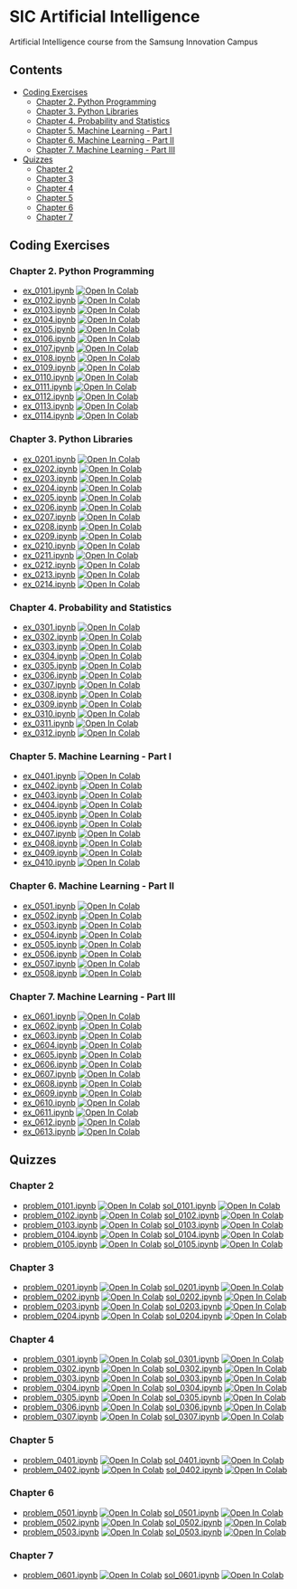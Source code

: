 # SIC Artificial Intelligence
Artificial Intelligence course from the Samsung Innovation Campus

## Contents

* [Coding Exercises](#coding-exercises)
  * [Chapter 2. Python Programming](#chapter-2-python-programming)
  * [Chapter 3. Python Libraries](#chapter-3-python-libraries)
  * [Chapter 4. Probability and Statistics](#chapter-4-probability-and-statistics)
  * [Chapter 5. Machine Learning - Part I](#chapter-5-machine-learning---part-i)
  * [Chapter 6. Machine Learning - Part II](#chapter-6-machine-learning---part-ii)
  * [Chapter 7. Machine Learning - Part III](#chapter-7-machine-learning---part-iii)
* [Quizzes](#quizzes)
  * [Chapter 2](#chapter-2)
  * [Chapter 3](#chapter-3)
  * [Chapter 4](#chapter-4)
  * [Chapter 5](#chapter-5)
  * [Chapter 6](#chapter-6)
  * [Chapter 7](#chapter-7)

## Coding Exercises

### Chapter 2. Python Programming
* [ex_0101.ipynb](https://github.com/stefannae/SIC-Artificial-Intelligence/blob/main/SIC_AI_Coding_Exercises/SIC_AI_Chapter_02_Coding_Exercises/ex_0101.ipynb) [![Open In Colab](https://colab.research.google.com/assets/colab-badge.svg)](https://colab.research.google.com/github/stefannae/SIC-Artificial-Intelligence/blob/main/SIC_AI_Coding_Exercises/SIC_AI_Chapter_02_Coding_Exercises/ex_0101.ipynb)
* [ex_0102.ipynb](https://github.com/stefannae/SIC-Artificial-Intelligence/blob/main/SIC_AI_Coding_Exercises/SIC_AI_Chapter_02_Coding_Exercises/ex_0102.ipynb) [![Open In Colab](https://colab.research.google.com/assets/colab-badge.svg)](https://colab.research.google.com/github/stefannae/SIC-Artificial-Intelligence/blob/main/SIC_AI_Coding_Exercises/SIC_AI_Chapter_02_Coding_Exercises/ex_0102.ipynb)
* [ex_0103.ipynb](https://github.com/stefannae/SIC-Artificial-Intelligence/blob/main/SIC_AI_Coding_Exercises/SIC_AI_Chapter_02_Coding_Exercises/ex_0103.ipynb) [![Open In Colab](https://colab.research.google.com/assets/colab-badge.svg)](https://colab.research.google.com/github/stefannae/SIC-Artificial-Intelligence/blob/main/SIC_AI_Coding_Exercises/SIC_AI_Chapter_02_Coding_Exercises/ex_0103.ipynb)
* [ex_0104.ipynb](https://github.com/stefannae/SIC-Artificial-Intelligence/blob/main/SIC_AI_Coding_Exercises/SIC_AI_Chapter_02_Coding_Exercises/ex_0104.ipynb) [![Open In Colab](https://colab.research.google.com/assets/colab-badge.svg)](https://colab.research.google.com/github/stefannae/SIC-Artificial-Intelligence/blob/main/SIC_AI_Coding_Exercises/SIC_AI_Chapter_02_Coding_Exercises/ex_0104.ipynb)
* [ex_0105.ipynb](https://github.com/stefannae/SIC-Artificial-Intelligence/blob/main/SIC_AI_Coding_Exercises/SIC_AI_Chapter_02_Coding_Exercises/ex_0105.ipynb) [![Open In Colab](https://colab.research.google.com/assets/colab-badge.svg)](https://colab.research.google.com/github/stefannae/SIC-Artificial-Intelligence/blob/main/SIC_AI_Coding_Exercises/SIC_AI_Chapter_02_Coding_Exercises/ex_0105.ipynb)
* [ex_0106.ipynb](https://github.com/stefannae/SIC-Artificial-Intelligence/blob/main/SIC_AI_Coding_Exercises/SIC_AI_Chapter_02_Coding_Exercises/ex_0106.ipynb) [![Open In Colab](https://colab.research.google.com/assets/colab-badge.svg)](https://colab.research.google.com/github/stefannae/SIC-Artificial-Intelligence/blob/main/SIC_AI_Coding_Exercises/SIC_AI_Chapter_02_Coding_Exercises/ex_0106.ipynb)
* [ex_0107.ipynb](https://github.com/stefannae/SIC-Artificial-Intelligence/blob/main/SIC_AI_Coding_Exercises/SIC_AI_Chapter_02_Coding_Exercises/ex_0107.ipynb) [![Open In Colab](https://colab.research.google.com/assets/colab-badge.svg)](https://colab.research.google.com/github/stefannae/SIC-Artificial-Intelligence/blob/main/SIC_AI_Coding_Exercises/SIC_AI_Chapter_02_Coding_Exercises/ex_0107.ipynb)
* [ex_0108.ipynb](https://github.com/stefannae/SIC-Artificial-Intelligence/blob/main/SIC_AI_Coding_Exercises/SIC_AI_Chapter_02_Coding_Exercises/ex_0108.ipynb) [![Open In Colab](https://colab.research.google.com/assets/colab-badge.svg)](https://colab.research.google.com/github/stefannae/SIC-Artificial-Intelligence/blob/main/SIC_AI_Coding_Exercises/SIC_AI_Chapter_02_Coding_Exercises/ex_0108.ipynb)
* [ex_0109.ipynb](https://github.com/stefannae/SIC-Artificial-Intelligence/blob/main/SIC_AI_Coding_Exercises/SIC_AI_Chapter_02_Coding_Exercises/ex_0109.ipynb) [![Open In Colab](https://colab.research.google.com/assets/colab-badge.svg)](https://colab.research.google.com/github/stefannae/SIC-Artificial-Intelligence/blob/main/SIC_AI_Coding_Exercises/SIC_AI_Chapter_02_Coding_Exercises/ex_0109.ipynb)
* [ex_0110.ipynb](https://github.com/stefannae/SIC-Artificial-Intelligence/blob/main/SIC_AI_Coding_Exercises/SIC_AI_Chapter_02_Coding_Exercises/ex_0110.ipynb) [![Open In Colab](https://colab.research.google.com/assets/colab-badge.svg)](https://colab.research.google.com/github/stefannae/SIC-Artificial-Intelligence/blob/main/SIC_AI_Coding_Exercises/SIC_AI_Chapter_02_Coding_Exercises/ex_0110.ipynb)
* [ex_0111.ipynb](https://github.com/stefannae/SIC-Artificial-Intelligence/blob/main/SIC_AI_Coding_Exercises/SIC_AI_Chapter_02_Coding_Exercises/ex_0111.ipynb) [![Open In Colab](https://colab.research.google.com/assets/colab-badge.svg)](https://colab.research.google.com/github/stefannae/SIC-Artificial-Intelligence/blob/main/SIC_AI_Coding_Exercises/SIC_AI_Chapter_02_Coding_Exercises/ex_0111.ipynb)
* [ex_0112.ipynb](https://github.com/stefannae/SIC-Artificial-Intelligence/blob/main/SIC_AI_Coding_Exercises/SIC_AI_Chapter_02_Coding_Exercises/ex_0112.ipynb) [![Open In Colab](https://colab.research.google.com/assets/colab-badge.svg)](https://colab.research.google.com/github/stefannae/SIC-Artificial-Intelligence/blob/main/SIC_AI_Coding_Exercises/SIC_AI_Chapter_02_Coding_Exercises/ex_0112.ipynb)
* [ex_0113.ipynb](https://github.com/stefannae/SIC-Artificial-Intelligence/blob/main/SIC_AI_Coding_Exercises/SIC_AI_Chapter_02_Coding_Exercises/ex_0113.ipynb) [![Open In Colab](https://colab.research.google.com/assets/colab-badge.svg)](https://colab.research.google.com/github/stefannae/SIC-Artificial-Intelligence/blob/main/SIC_AI_Coding_Exercises/SIC_AI_Chapter_02_Coding_Exercises/ex_0113.ipynb)
* [ex_0114.ipynb](https://github.com/stefannae/SIC-Artificial-Intelligence/blob/main/SIC_AI_Coding_Exercises/SIC_AI_Chapter_02_Coding_Exercises/ex_0114.ipynb) [![Open In Colab](https://colab.research.google.com/assets/colab-badge.svg)](https://colab.research.google.com/github/stefannae/SIC-Artificial-Intelligence/blob/main/SIC_AI_Coding_Exercises/SIC_AI_Chapter_02_Coding_Exercises/ex_0114.ipynb)

### Chapter 3. Python Libraries
* [ex_0201.ipynb](https://github.com/stefannae/SIC-Artificial-Intelligence/blob/main/SIC_AI_Coding_Exercises/SIC_AI_Chapter_03_Coding_Exercises/ex_0201.ipynb) [![Open In Colab](https://colab.research.google.com/assets/colab-badge.svg)](https://colab.research.google.com/github/stefannae/SIC-Artificial-Intelligence/blob/main/SIC_AI_Coding_Exercises/SIC_AI_Chapter_03_Coding_Exercises/ex_0201.ipynb)
* [ex_0202.ipynb](https://github.com/stefannae/SIC-Artificial-Intelligence/blob/main/SIC_AI_Coding_Exercises/SIC_AI_Chapter_03_Coding_Exercises/ex_0202.ipynb) [![Open In Colab](https://colab.research.google.com/assets/colab-badge.svg)](https://colab.research.google.com/github/stefannae/SIC-Artificial-Intelligence/blob/main/SIC_AI_Coding_Exercises/SIC_AI_Chapter_03_Coding_Exercises/ex_0202.ipynb)
* [ex_0203.ipynb](https://github.com/stefannae/SIC-Artificial-Intelligence/blob/main/SIC_AI_Coding_Exercises/SIC_AI_Chapter_03_Coding_Exercises/ex_0203.ipynb) [![Open In Colab](https://colab.research.google.com/assets/colab-badge.svg)](https://colab.research.google.com/github/stefannae/SIC-Artificial-Intelligence/blob/main/SIC_AI_Coding_Exercises/SIC_AI_Chapter_03_Coding_Exercises/ex_0203.ipynb)
* [ex_0204.ipynb](https://github.com/stefannae/SIC-Artificial-Intelligence/blob/main/SIC_AI_Coding_Exercises/SIC_AI_Chapter_03_Coding_Exercises/ex_0204.ipynb) [![Open In Colab](https://colab.research.google.com/assets/colab-badge.svg)](https://colab.research.google.com/github/stefannae/SIC-Artificial-Intelligence/blob/main/SIC_AI_Coding_Exercises/SIC_AI_Chapter_03_Coding_Exercises/ex_0204.ipynb)
* [ex_0205.ipynb](https://github.com/stefannae/SIC-Artificial-Intelligence/blob/main/SIC_AI_Coding_Exercises/SIC_AI_Chapter_03_Coding_Exercises/ex_0205.ipynb) [![Open In Colab](https://colab.research.google.com/assets/colab-badge.svg)](https://colab.research.google.com/github/stefannae/SIC-Artificial-Intelligence/blob/main/SIC_AI_Coding_Exercises/SIC_AI_Chapter_03_Coding_Exercises/ex_0205.ipynb)
* [ex_0206.ipynb](https://github.com/stefannae/SIC-Artificial-Intelligence/blob/main/SIC_AI_Coding_Exercises/SIC_AI_Chapter_03_Coding_Exercises/ex_0206.ipynb) [![Open In Colab](https://colab.research.google.com/assets/colab-badge.svg)](https://colab.research.google.com/github/stefannae/SIC-Artificial-Intelligence/blob/main/SIC_AI_Coding_Exercises/SIC_AI_Chapter_03_Coding_Exercises/ex_0206.ipynb)
* [ex_0207.ipynb](https://github.com/stefannae/SIC-Artificial-Intelligence/blob/main/SIC_AI_Coding_Exercises/SIC_AI_Chapter_03_Coding_Exercises/ex_0207.ipynb) [![Open In Colab](https://colab.research.google.com/assets/colab-badge.svg)](https://colab.research.google.com/github/stefannae/SIC-Artificial-Intelligence/blob/main/SIC_AI_Coding_Exercises/SIC_AI_Chapter_03_Coding_Exercises/ex_0207.ipynb)
* [ex_0208.ipynb](https://github.com/stefannae/SIC-Artificial-Intelligence/blob/main/SIC_AI_Coding_Exercises/SIC_AI_Chapter_03_Coding_Exercises/ex_0208.ipynb) [![Open In Colab](https://colab.research.google.com/assets/colab-badge.svg)](https://colab.research.google.com/github/stefannae/SIC-Artificial-Intelligence/blob/main/SIC_AI_Coding_Exercises/SIC_AI_Chapter_03_Coding_Exercises/ex_0208.ipynb)
* [ex_0209.ipynb](https://github.com/stefannae/SIC-Artificial-Intelligence/blob/main/SIC_AI_Coding_Exercises/SIC_AI_Chapter_03_Coding_Exercises/ex_0209.ipynb) [![Open In Colab](https://colab.research.google.com/assets/colab-badge.svg)](https://colab.research.google.com/github/stefannae/SIC-Artificial-Intelligence/blob/main/SIC_AI_Coding_Exercises/SIC_AI_Chapter_03_Coding_Exercises/ex_0209.ipynb)
* [ex_0210.ipynb](https://github.com/stefannae/SIC-Artificial-Intelligence/blob/main/SIC_AI_Coding_Exercises/SIC_AI_Chapter_03_Coding_Exercises/ex_0210.ipynb) [![Open In Colab](https://colab.research.google.com/assets/colab-badge.svg)](https://colab.research.google.com/github/stefannae/SIC-Artificial-Intelligence/blob/main/SIC_AI_Coding_Exercises/SIC_AI_Chapter_03_Coding_Exercises/ex_0210.ipynb)
* [ex_0211.ipynb](https://github.com/stefannae/SIC-Artificial-Intelligence/blob/main/SIC_AI_Coding_Exercises/SIC_AI_Chapter_03_Coding_Exercises/ex_0211.ipynb) [![Open In Colab](https://colab.research.google.com/assets/colab-badge.svg)](https://colab.research.google.com/github/stefannae/SIC-Artificial-Intelligence/blob/main/SIC_AI_Coding_Exercises/SIC_AI_Chapter_03_Coding_Exercises/ex_0211.ipynb)
* [ex_0212.ipynb](https://github.com/stefannae/SIC-Artificial-Intelligence/blob/main/SIC_AI_Coding_Exercises/SIC_AI_Chapter_03_Coding_Exercises/ex_0212.ipynb) [![Open In Colab](https://colab.research.google.com/assets/colab-badge.svg)](https://colab.research.google.com/github/stefannae/SIC-Artificial-Intelligence/blob/main/SIC_AI_Coding_Exercises/SIC_AI_Chapter_03_Coding_Exercises/ex_0212.ipynb)
* [ex_0213.ipynb](https://github.com/stefannae/SIC-Artificial-Intelligence/blob/main/SIC_AI_Coding_Exercises/SIC_AI_Chapter_03_Coding_Exercises/ex_0213.ipynb) [![Open In Colab](https://colab.research.google.com/assets/colab-badge.svg)](https://colab.research.google.com/github/stefannae/SIC-Artificial-Intelligence/blob/main/SIC_AI_Coding_Exercises/SIC_AI_Chapter_03_Coding_Exercises/ex_0213.ipynb)
* [ex_0214.ipynb](https://github.com/stefannae/SIC-Artificial-Intelligence/blob/main/SIC_AI_Coding_Exercises/SIC_AI_Chapter_03_Coding_Exercises/ex_0214.ipynb) [![Open In Colab](https://colab.research.google.com/assets/colab-badge.svg)](https://colab.research.google.com/github/stefannae/SIC-Artificial-Intelligence/blob/main/SIC_AI_Coding_Exercises/SIC_AI_Chapter_03_Coding_Exercises/ex_0214.ipynb)

### Chapter 4. Probability and Statistics
* [ex_0301.ipynb](https://github.com/stefannae/SIC-Artificial-Intelligence/blob/main/SIC_AI_Coding_Exercises/SIC_AI_Chapter_04_Coding_Exercises/ex_0301.ipynb) [![Open In Colab](https://colab.research.google.com/assets/colab-badge.svg)](https://colab.research.google.com/github/stefannae/SIC-Artificial-Intelligence/blob/main/SIC_AI_Coding_Exercises/SIC_AI_Chapter_04_Coding_Exercises/ex_0301.ipynb)
* [ex_0302.ipynb](https://github.com/stefannae/SIC-Artificial-Intelligence/blob/main/SIC_AI_Coding_Exercises/SIC_AI_Chapter_04_Coding_Exercises/ex_0302.ipynb) [![Open In Colab](https://colab.research.google.com/assets/colab-badge.svg)](https://colab.research.google.com/github/stefannae/SIC-Artificial-Intelligence/blob/main/SIC_AI_Coding_Exercises/SIC_AI_Chapter_04_Coding_Exercises/ex_0302.ipynb)
* [ex_0303.ipynb](https://github.com/stefannae/SIC-Artificial-Intelligence/blob/main/SIC_AI_Coding_Exercises/SIC_AI_Chapter_04_Coding_Exercises/ex_0303.ipynb) [![Open In Colab](https://colab.research.google.com/assets/colab-badge.svg)](https://colab.research.google.com/github/stefannae/SIC-Artificial-Intelligence/blob/main/SIC_AI_Coding_Exercises/SIC_AI_Chapter_04_Coding_Exercises/ex_0303.ipynb)
* [ex_0304.ipynb](https://github.com/stefannae/SIC-Artificial-Intelligence/blob/main/SIC_AI_Coding_Exercises/SIC_AI_Chapter_04_Coding_Exercises/ex_0304.ipynb) [![Open In Colab](https://colab.research.google.com/assets/colab-badge.svg)](https://colab.research.google.com/github/stefannae/SIC-Artificial-Intelligence/blob/main/SIC_AI_Coding_Exercises/SIC_AI_Chapter_04_Coding_Exercises/ex_0304.ipynb)
* [ex_0305.ipynb](https://github.com/stefannae/SIC-Artificial-Intelligence/blob/main/SIC_AI_Coding_Exercises/SIC_AI_Chapter_04_Coding_Exercises/ex_0305.ipynb) [![Open In Colab](https://colab.research.google.com/assets/colab-badge.svg)](https://colab.research.google.com/github/stefannae/SIC-Artificial-Intelligence/blob/main/SIC_AI_Coding_Exercises/SIC_AI_Chapter_04_Coding_Exercises/ex_0305.ipynb)
* [ex_0306.ipynb](https://github.com/stefannae/SIC-Artificial-Intelligence/blob/main/SIC_AI_Coding_Exercises/SIC_AI_Chapter_04_Coding_Exercises/ex_0306.ipynb) [![Open In Colab](https://colab.research.google.com/assets/colab-badge.svg)](https://colab.research.google.com/github/stefannae/SIC-Artificial-Intelligence/blob/main/SIC_AI_Coding_Exercises/SIC_AI_Chapter_04_Coding_Exercises/ex_0306.ipynb)
* [ex_0307.ipynb](https://github.com/stefannae/SIC-Artificial-Intelligence/blob/main/SIC_AI_Coding_Exercises/SIC_AI_Chapter_04_Coding_Exercises/ex_0307.ipynb) [![Open In Colab](https://colab.research.google.com/assets/colab-badge.svg)](https://colab.research.google.com/github/stefannae/SIC-Artificial-Intelligence/blob/main/SIC_AI_Coding_Exercises/SIC_AI_Chapter_04_Coding_Exercises/ex_0307.ipynb)
* [ex_0308.ipynb](https://github.com/stefannae/SIC-Artificial-Intelligence/blob/main/SIC_AI_Coding_Exercises/SIC_AI_Chapter_04_Coding_Exercises/ex_0308.ipynb) [![Open In Colab](https://colab.research.google.com/assets/colab-badge.svg)](https://colab.research.google.com/github/stefannae/SIC-Artificial-Intelligence/blob/main/SIC_AI_Coding_Exercises/SIC_AI_Chapter_04_Coding_Exercises/ex_0308.ipynb)
* [ex_0309.ipynb](https://github.com/stefannae/SIC-Artificial-Intelligence/blob/main/SIC_AI_Coding_Exercises/SIC_AI_Chapter_04_Coding_Exercises/ex_0309.ipynb) [![Open In Colab](https://colab.research.google.com/assets/colab-badge.svg)](https://colab.research.google.com/github/stefannae/SIC-Artificial-Intelligence/blob/main/SIC_AI_Coding_Exercises/SIC_AI_Chapter_04_Coding_Exercises/ex_0309.ipynb)
* [ex_0310.ipynb](https://github.com/stefannae/SIC-Artificial-Intelligence/blob/main/SIC_AI_Coding_Exercises/SIC_AI_Chapter_04_Coding_Exercises/ex_0310.ipynb) [![Open In Colab](https://colab.research.google.com/assets/colab-badge.svg)](https://colab.research.google.com/github/stefannae/SIC-Artificial-Intelligence/blob/main/SIC_AI_Coding_Exercises/SIC_AI_Chapter_04_Coding_Exercises/ex_0310.ipynb)
* [ex_0311.ipynb](https://github.com/stefannae/SIC-Artificial-Intelligence/blob/main/SIC_AI_Coding_Exercises/SIC_AI_Chapter_04_Coding_Exercises/ex_0311.ipynb) [![Open In Colab](https://colab.research.google.com/assets/colab-badge.svg)](https://colab.research.google.com/github/stefannae/SIC-Artificial-Intelligence/blob/main/SIC_AI_Coding_Exercises/SIC_AI_Chapter_04_Coding_Exercises/ex_0311.ipynb)
* [ex_0312.ipynb](https://github.com/stefannae/SIC-Artificial-Intelligence/blob/main/SIC_AI_Coding_Exercises/SIC_AI_Chapter_04_Coding_Exercises/ex_0312.ipynb) [![Open In Colab](https://colab.research.google.com/assets/colab-badge.svg)](https://colab.research.google.com/github/stefannae/SIC-Artificial-Intelligence/blob/main/SIC_AI_Coding_Exercises/SIC_AI_Chapter_04_Coding_Exercises/ex_0312.ipynb)

### Chapter 5. Machine Learning - Part I
* [ex_0401.ipynb](https://github.com/stefannae/SIC-Artificial-Intelligence/blob/main/SIC_AI_Coding_Exercises/SIC_AI_Chapter_05_Coding_Exercises/ex_0401.ipynb) [![Open In Colab](https://colab.research.google.com/assets/colab-badge.svg)](https://colab.research.google.com/github/stefannae/SIC-Artificial-Intelligence/blob/main/SIC_AI_Coding_Exercises/SIC_AI_Chapter_05_Coding_Exercises/ex_0401.ipynb)
* [ex_0402.ipynb](https://github.com/stefannae/SIC-Artificial-Intelligence/blob/main/SIC_AI_Coding_Exercises/SIC_AI_Chapter_05_Coding_Exercises/ex_0402.ipynb) [![Open In Colab](https://colab.research.google.com/assets/colab-badge.svg)](https://colab.research.google.com/github/stefannae/SIC-Artificial-Intelligence/blob/main/SIC_AI_Coding_Exercises/SIC_AI_Chapter_05_Coding_Exercises/ex_0402.ipynb)
* [ex_0403.ipynb](https://github.com/stefannae/SIC-Artificial-Intelligence/blob/main/SIC_AI_Coding_Exercises/SIC_AI_Chapter_05_Coding_Exercises/ex_0403.ipynb) [![Open In Colab](https://colab.research.google.com/assets/colab-badge.svg)](https://colab.research.google.com/github/stefannae/SIC-Artificial-Intelligence/blob/main/SIC_AI_Coding_Exercises/SIC_AI_Chapter_05_Coding_Exercises/ex_0403.ipynb)
* [ex_0404.ipynb](https://github.com/stefannae/SIC-Artificial-Intelligence/blob/main/SIC_AI_Coding_Exercises/SIC_AI_Chapter_05_Coding_Exercises/ex_0404.ipynb) [![Open In Colab](https://colab.research.google.com/assets/colab-badge.svg)](https://colab.research.google.com/github/stefannae/SIC-Artificial-Intelligence/blob/main/SIC_AI_Coding_Exercises/SIC_AI_Chapter_05_Coding_Exercises/ex_0404.ipynb)
* [ex_0405.ipynb](https://github.com/stefannae/SIC-Artificial-Intelligence/blob/main/SIC_AI_Coding_Exercises/SIC_AI_Chapter_05_Coding_Exercises/ex_0405.ipynb) [![Open In Colab](https://colab.research.google.com/assets/colab-badge.svg)](https://colab.research.google.com/github/stefannae/SIC-Artificial-Intelligence/blob/main/SIC_AI_Coding_Exercises/SIC_AI_Chapter_05_Coding_Exercises/ex_0405.ipynb)
* [ex_0406.ipynb](https://github.com/stefannae/SIC-Artificial-Intelligence/blob/main/SIC_AI_Coding_Exercises/SIC_AI_Chapter_05_Coding_Exercises/ex_0406.ipynb) [![Open In Colab](https://colab.research.google.com/assets/colab-badge.svg)](https://colab.research.google.com/github/stefannae/SIC-Artificial-Intelligence/blob/main/SIC_AI_Coding_Exercises/SIC_AI_Chapter_05_Coding_Exercises/ex_0406.ipynb)
* [ex_0407.ipynb](https://github.com/stefannae/SIC-Artificial-Intelligence/blob/main/SIC_AI_Coding_Exercises/SIC_AI_Chapter_05_Coding_Exercises/ex_0407.ipynb) [![Open In Colab](https://colab.research.google.com/assets/colab-badge.svg)](https://colab.research.google.com/github/stefannae/SIC-Artificial-Intelligence/blob/main/SIC_AI_Coding_Exercises/SIC_AI_Chapter_05_Coding_Exercises/ex_0407.ipynb)
* [ex_0408.ipynb](https://github.com/stefannae/SIC-Artificial-Intelligence/blob/main/SIC_AI_Coding_Exercises/SIC_AI_Chapter_05_Coding_Exercises/ex_0408.ipynb) [![Open In Colab](https://colab.research.google.com/assets/colab-badge.svg)](https://colab.research.google.com/github/stefannae/SIC-Artificial-Intelligence/blob/main/SIC_AI_Coding_Exercises/SIC_AI_Chapter_05_Coding_Exercises/ex_0408.ipynb)
* [ex_0409.ipynb](https://github.com/stefannae/SIC-Artificial-Intelligence/blob/main/SIC_AI_Coding_Exercises/SIC_AI_Chapter_05_Coding_Exercises/ex_0409.ipynb) [![Open In Colab](https://colab.research.google.com/assets/colab-badge.svg)](https://colab.research.google.com/github/stefannae/SIC-Artificial-Intelligence/blob/main/SIC_AI_Coding_Exercises/SIC_AI_Chapter_05_Coding_Exercises/ex_0409.ipynb)
* [ex_0410.ipynb](https://github.com/stefannae/SIC-Artificial-Intelligence/blob/main/SIC_AI_Coding_Exercises/SIC_AI_Chapter_05_Coding_Exercises/ex_0410.ipynb) [![Open In Colab](https://colab.research.google.com/assets/colab-badge.svg)](https://colab.research.google.com/github/stefannae/SIC-Artificial-Intelligence/blob/main/SIC_AI_Coding_Exercises/SIC_AI_Chapter_05_Coding_Exercises/ex_0410.ipynb)

### Chapter 6. Machine Learning - Part II
* [ex_0501.ipynb](https://github.com/stefannae/SIC-Artificial-Intelligence/blob/main/SIC_AI_Coding_Exercises/SIC_AI_Chapter_06_Coding_Exercises/ex_0501.ipynb) [![Open In Colab](https://colab.research.google.com/assets/colab-badge.svg)](https://colab.research.google.com/github/stefannae/SIC-Artificial-Intelligence/blob/main/SIC_AI_Coding_Exercises/SIC_AI_Chapter_06_Coding_Exercises/ex_0501.ipynb)
* [ex_0502.ipynb](https://github.com/stefannae/SIC-Artificial-Intelligence/blob/main/SIC_AI_Coding_Exercises/SIC_AI_Chapter_06_Coding_Exercises/ex_0502.ipynb) [![Open In Colab](https://colab.research.google.com/assets/colab-badge.svg)](https://colab.research.google.com/github/stefannae/SIC-Artificial-Intelligence/blob/main/SIC_AI_Coding_Exercises/SIC_AI_Chapter_06_Coding_Exercises/ex_0502.ipynb)
* [ex_0503.ipynb](https://github.com/stefannae/SIC-Artificial-Intelligence/blob/main/SIC_AI_Coding_Exercises/SIC_AI_Chapter_06_Coding_Exercises/ex_0503.ipynb) [![Open In Colab](https://colab.research.google.com/assets/colab-badge.svg)](https://colab.research.google.com/github/stefannae/SIC-Artificial-Intelligence/blob/main/SIC_AI_Coding_Exercises/SIC_AI_Chapter_06_Coding_Exercises/ex_0503.ipynb)
* [ex_0504.ipynb](https://github.com/stefannae/SIC-Artificial-Intelligence/blob/main/SIC_AI_Coding_Exercises/SIC_AI_Chapter_06_Coding_Exercises/ex_0504.ipynb) [![Open In Colab](https://colab.research.google.com/assets/colab-badge.svg)](https://colab.research.google.com/github/stefannae/SIC-Artificial-Intelligence/blob/main/SIC_AI_Coding_Exercises/SIC_AI_Chapter_06_Coding_Exercises/ex_0504.ipynb)
* [ex_0505.ipynb](https://github.com/stefannae/SIC-Artificial-Intelligence/blob/main/SIC_AI_Coding_Exercises/SIC_AI_Chapter_06_Coding_Exercises/ex_0505.ipynb) [![Open In Colab](https://colab.research.google.com/assets/colab-badge.svg)](https://colab.research.google.com/github/stefannae/SIC-Artificial-Intelligence/blob/main/SIC_AI_Coding_Exercises/SIC_AI_Chapter_06_Coding_Exercises/ex_0505.ipynb)
* [ex_0506.ipynb](https://github.com/stefannae/SIC-Artificial-Intelligence/blob/main/SIC_AI_Coding_Exercises/SIC_AI_Chapter_06_Coding_Exercises/ex_0506.ipynb) [![Open In Colab](https://colab.research.google.com/assets/colab-badge.svg)](https://colab.research.google.com/github/stefannae/SIC-Artificial-Intelligence/blob/main/SIC_AI_Coding_Exercises/SIC_AI_Chapter_06_Coding_Exercises/ex_0506.ipynb)
* [ex_0507.ipynb](https://github.com/stefannae/SIC-Artificial-Intelligence/blob/main/SIC_AI_Coding_Exercises/SIC_AI_Chapter_06_Coding_Exercises/ex_0507.ipynb) [![Open In Colab](https://colab.research.google.com/assets/colab-badge.svg)](https://colab.research.google.com/github/stefannae/SIC-Artificial-Intelligence/blob/main/SIC_AI_Coding_Exercises/SIC_AI_Chapter_06_Coding_Exercises/ex_0507.ipynb)
* [ex_0508.ipynb](https://github.com/stefannae/SIC-Artificial-Intelligence/blob/main/SIC_AI_Coding_Exercises/SIC_AI_Chapter_06_Coding_Exercises/ex_0508.ipynb) [![Open In Colab](https://colab.research.google.com/assets/colab-badge.svg)](https://colab.research.google.com/github/stefannae/SIC-Artificial-Intelligence/blob/main/SIC_AI_Coding_Exercises/SIC_AI_Chapter_06_Coding_Exercises/ex_0508.ipynb)

### Chapter 7. Machine Learning - Part III
* [ex_0601.ipynb](https://github.com/stefannae/SIC-Artificial-Intelligence/blob/main/SIC_AI_Coding_Exercises/SIC_AI_Chapter_07_Coding_Exercises/ex_0601.ipynb) [![Open In Colab](https://colab.research.google.com/assets/colab-badge.svg)](https://colab.research.google.com/github/stefannae/SIC-Artificial-Intelligence/blob/main/SIC_AI_Coding_Exercises/SIC_AI_Chapter_07_Coding_Exercises/ex_0601.ipynb)
* [ex_0602.ipynb](https://github.com/stefannae/SIC-Artificial-Intelligence/blob/main/SIC_AI_Coding_Exercises/SIC_AI_Chapter_07_Coding_Exercises/ex_0602.ipynb) [![Open In Colab](https://colab.research.google.com/assets/colab-badge.svg)](https://colab.research.google.com/github/stefannae/SIC-Artificial-Intelligence/blob/main/SIC_AI_Coding_Exercises/SIC_AI_Chapter_07_Coding_Exercises/ex_0602.ipynb)
* [ex_0603.ipynb](https://github.com/stefannae/SIC-Artificial-Intelligence/blob/main/SIC_AI_Coding_Exercises/SIC_AI_Chapter_07_Coding_Exercises/ex_0603.ipynb) [![Open In Colab](https://colab.research.google.com/assets/colab-badge.svg)](https://colab.research.google.com/github/stefannae/SIC-Artificial-Intelligence/blob/main/SIC_AI_Coding_Exercises/SIC_AI_Chapter_07_Coding_Exercises/ex_0603.ipynb)
* [ex_0604.ipynb](https://github.com/stefannae/SIC-Artificial-Intelligence/blob/main/SIC_AI_Coding_Exercises/SIC_AI_Chapter_07_Coding_Exercises/ex_0604.ipynb) [![Open In Colab](https://colab.research.google.com/assets/colab-badge.svg)](https://colab.research.google.com/github/stefannae/SIC-Artificial-Intelligence/blob/main/SIC_AI_Coding_Exercises/SIC_AI_Chapter_07_Coding_Exercises/ex_0604.ipynb)
* [ex_0605.ipynb](https://github.com/stefannae/SIC-Artificial-Intelligence/blob/main/SIC_AI_Coding_Exercises/SIC_AI_Chapter_07_Coding_Exercises/ex_0605.ipynb) [![Open In Colab](https://colab.research.google.com/assets/colab-badge.svg)](https://colab.research.google.com/github/stefannae/SIC-Artificial-Intelligence/blob/main/SIC_AI_Coding_Exercises/SIC_AI_Chapter_07_Coding_Exercises/ex_0605.ipynb)
* [ex_0606.ipynb](https://github.com/stefannae/SIC-Artificial-Intelligence/blob/main/SIC_AI_Coding_Exercises/SIC_AI_Chapter_07_Coding_Exercises/ex_0606.ipynb) [![Open In Colab](https://colab.research.google.com/assets/colab-badge.svg)](https://colab.research.google.com/github/stefannae/SIC-Artificial-Intelligence/blob/main/SIC_AI_Coding_Exercises/SIC_AI_Chapter_07_Coding_Exercises/ex_0606.ipynb)
* [ex_0607.ipynb](https://github.com/stefannae/SIC-Artificial-Intelligence/blob/main/SIC_AI_Coding_Exercises/SIC_AI_Chapter_07_Coding_Exercises/ex_0607.ipynb) [![Open In Colab](https://colab.research.google.com/assets/colab-badge.svg)](https://colab.research.google.com/github/stefannae/SIC-Artificial-Intelligence/blob/main/SIC_AI_Coding_Exercises/SIC_AI_Chapter_07_Coding_Exercises/ex_0607.ipynb)
* [ex_0608.ipynb](https://github.com/stefannae/SIC-Artificial-Intelligence/blob/main/SIC_AI_Coding_Exercises/SIC_AI_Chapter_07_Coding_Exercises/ex_0608.ipynb) [![Open In Colab](https://colab.research.google.com/assets/colab-badge.svg)](https://colab.research.google.com/github/stefannae/SIC-Artificial-Intelligence/blob/main/SIC_AI_Coding_Exercises/SIC_AI_Chapter_07_Coding_Exercises/ex_0608.ipynb)
* [ex_0609.ipynb](https://github.com/stefannae/SIC-Artificial-Intelligence/blob/main/SIC_AI_Coding_Exercises/SIC_AI_Chapter_07_Coding_Exercises/ex_0609.ipynb) [![Open In Colab](https://colab.research.google.com/assets/colab-badge.svg)](https://colab.research.google.com/github/stefannae/SIC-Artificial-Intelligence/blob/main/SIC_AI_Coding_Exercises/SIC_AI_Chapter_07_Coding_Exercises/ex_0609.ipynb)
* [ex_0610.ipynb](https://github.com/stefannae/SIC-Artificial-Intelligence/blob/main/SIC_AI_Coding_Exercises/SIC_AI_Chapter_07_Coding_Exercises/ex_0610.ipynb) [![Open In Colab](https://colab.research.google.com/assets/colab-badge.svg)](https://colab.research.google.com/github/stefannae/SIC-Artificial-Intelligence/blob/main/SIC_AI_Coding_Exercises/SIC_AI_Chapter_07_Coding_Exercises/ex_0610.ipynb)
* [ex_0611.ipynb](https://github.com/stefannae/SIC-Artificial-Intelligence/blob/main/SIC_AI_Coding_Exercises/SIC_AI_Chapter_07_Coding_Exercises/ex_0611.ipynb) [![Open In Colab](https://colab.research.google.com/assets/colab-badge.svg)](https://colab.research.google.com/github/stefannae/SIC-Artificial-Intelligence/blob/main/SIC_AI_Coding_Exercises/SIC_AI_Chapter_07_Coding_Exercises/ex_0611.ipynb)
* [ex_0612.ipynb](https://github.com/stefannae/SIC-Artificial-Intelligence/blob/main/SIC_AI_Coding_Exercises/SIC_AI_Chapter_07_Coding_Exercises/ex_0612.ipynb) [![Open In Colab](https://colab.research.google.com/assets/colab-badge.svg)](https://colab.research.google.com/github/stefannae/SIC-Artificial-Intelligence/blob/main/SIC_AI_Coding_Exercises/SIC_AI_Chapter_07_Coding_Exercises/ex_0612.ipynb)
* [ex_0613.ipynb](https://github.com/stefannae/SIC-Artificial-Intelligence/blob/main/SIC_AI_Coding_Exercises/SIC_AI_Chapter_07_Coding_Exercises/ex_0613.ipynb) [![Open In Colab](https://colab.research.google.com/assets/colab-badge.svg)](https://colab.research.google.com/github/stefannae/SIC-Artificial-Intelligence/blob/main/SIC_AI_Coding_Exercises/SIC_AI_Chapter_07_Coding_Exercises/ex_0613.ipynb)

## Quizzes

### Chapter 2
* [problem_0101.ipynb](https://github.com/stefannae/SIC-Artificial-Intelligence/blob/main/SIC_AI_Quizzes/SIC_AI_Chapter_02_Quiz/problem_0101.ipynb) [![Open In Colab](https://colab.research.google.com/assets/colab-badge.svg)](https://colab.research.google.com/github/stefannae/SIC-Artificial-Intelligence/blob/main/SIC_AI_Quizzes/SIC_AI_Chapter_02_Quiz/problem_0101.ipynb) [sol_0101.ipynb](https://github.com/stefannae/SIC-Artificial-Intelligence/blob/main/SIC_AI_Quizzes/SIC_AI_Chapter_02_Quiz/sol_0101.ipynb) [![Open In Colab](https://colab.research.google.com/assets/colab-badge.svg)](https://colab.research.google.com/github/stefannae/SIC-Artificial-Intelligence/blob/main/SIC_AI_Quizzes/SIC_AI_Chapter_02_Quiz/sol_0101.ipynb)
* [problem_0102.ipynb](https://github.com/stefannae/SIC-Artificial-Intelligence/blob/main/SIC_AI_Quizzes/SIC_AI_Chapter_02_Quiz/problem_0102.ipynb) [![Open In Colab](https://colab.research.google.com/assets/colab-badge.svg)](https://colab.research.google.com/github/stefannae/SIC-Artificial-Intelligence/blob/main/SIC_AI_Quizzes/SIC_AI_Chapter_02_Quiz/problem_0102.ipynb) [sol_0102.ipynb](https://github.com/stefannae/SIC-Artificial-Intelligence/blob/main/SIC_AI_Quizzes/SIC_AI_Chapter_02_Quiz/sol_0102.ipynb) [![Open In Colab](https://colab.research.google.com/assets/colab-badge.svg)](https://colab.research.google.com/github/stefannae/SIC-Artificial-Intelligence/blob/main/SIC_AI_Quizzes/SIC_AI_Chapter_02_Quiz/sol_0102.ipynb)
* [problem_0103.ipynb](https://github.com/stefannae/SIC-Artificial-Intelligence/blob/main/SIC_AI_Quizzes/SIC_AI_Chapter_02_Quiz/problem_0103.ipynb) [![Open In Colab](https://colab.research.google.com/assets/colab-badge.svg)](https://colab.research.google.com/github/stefannae/SIC-Artificial-Intelligence/blob/main/SIC_AI_Quizzes/SIC_AI_Chapter_02_Quiz/problem_0103.ipynb) [sol_0103.ipynb](https://github.com/stefannae/SIC-Artificial-Intelligence/blob/main/SIC_AI_Quizzes/SIC_AI_Chapter_02_Quiz/sol_0103.ipynb) [![Open In Colab](https://colab.research.google.com/assets/colab-badge.svg)](https://colab.research.google.com/github/stefannae/SIC-Artificial-Intelligence/blob/main/SIC_AI_Quizzes/SIC_AI_Chapter_02_Quiz/sol_0103.ipynb)
* [problem_0104.ipynb](https://github.com/stefannae/SIC-Artificial-Intelligence/blob/main/SIC_AI_Quizzes/SIC_AI_Chapter_02_Quiz/problem_0104.ipynb) [![Open In Colab](https://colab.research.google.com/assets/colab-badge.svg)](https://colab.research.google.com/github/stefannae/SIC-Artificial-Intelligence/blob/main/SIC_AI_Quizzes/SIC_AI_Chapter_02_Quiz/problem_0104.ipynb) [sol_0104.ipynb](https://github.com/stefannae/SIC-Artificial-Intelligence/blob/main/SIC_AI_Quizzes/SIC_AI_Chapter_02_Quiz/sol_0104.ipynb) [![Open In Colab](https://colab.research.google.com/assets/colab-badge.svg)](https://colab.research.google.com/github/stefannae/SIC-Artificial-Intelligence/blob/main/SIC_AI_Quizzes/SIC_AI_Chapter_02_Quiz/sol_0104.ipynb)
* [problem_0105.ipynb](https://github.com/stefannae/SIC-Artificial-Intelligence/blob/main/SIC_AI_Quizzes/SIC_AI_Chapter_02_Quiz/problem_0105.ipynb) [![Open In Colab](https://colab.research.google.com/assets/colab-badge.svg)](https://colab.research.google.com/github/stefannae/SIC-Artificial-Intelligence/blob/main/SIC_AI_Quizzes/SIC_AI_Chapter_02_Quiz/problem_0105.ipynb) [sol_0105.ipynb](https://github.com/stefannae/SIC-Artificial-Intelligence/blob/main/SIC_AI_Quizzes/SIC_AI_Chapter_02_Quiz/sol_0105.ipynb) [![Open In Colab](https://colab.research.google.com/assets/colab-badge.svg)](https://colab.research.google.com/github/stefannae/SIC-Artificial-Intelligence/blob/main/SIC_AI_Quizzes/SIC_AI_Chapter_02_Quiz/sol_0105.ipynb)

### Chapter 3
* [problem_0201.ipynb](https://github.com/stefannae/SIC-Artificial-Intelligence/blob/main/SIC_AI_Quizzes/SIC_AI_Chapter_03_Quiz/problem_0201.ipynb) [![Open In Colab](https://colab.research.google.com/assets/colab-badge.svg)](https://colab.research.google.com/github/stefannae/SIC-Artificial-Intelligence/blob/main/SIC_AI_Quizzes/SIC_AI_Chapter_03_Quiz/problem_0201.ipynb) [sol_0201.ipynb](https://github.com/stefannae/SIC-Artificial-Intelligence/blob/main/SIC_AI_Quizzes/SIC_AI_Chapter_03_Quiz/sol_0201.ipynb) [![Open In Colab](https://colab.research.google.com/assets/colab-badge.svg)](https://colab.research.google.com/github/stefannae/SIC-Artificial-Intelligence/blob/main/SIC_AI_Quizzes/SIC_AI_Chapter_03_Quiz/sol_0201.ipynb)
* [problem_0202.ipynb](https://github.com/stefannae/SIC-Artificial-Intelligence/blob/main/SIC_AI_Quizzes/SIC_AI_Chapter_03_Quiz/problem_0202.ipynb) [![Open In Colab](https://colab.research.google.com/assets/colab-badge.svg)](https://colab.research.google.com/github/stefannae/SIC-Artificial-Intelligence/blob/main/SIC_AI_Quizzes/SIC_AI_Chapter_03_Quiz/problem_0202.ipynb) [sol_0202.ipynb](https://github.com/stefannae/SIC-Artificial-Intelligence/blob/main/SIC_AI_Quizzes/SIC_AI_Chapter_03_Quiz/sol_0202.ipynb) [![Open In Colab](https://colab.research.google.com/assets/colab-badge.svg)](https://colab.research.google.com/github/stefannae/SIC-Artificial-Intelligence/blob/main/SIC_AI_Quizzes/SIC_AI_Chapter_03_Quiz/sol_0202.ipynb)
* [problem_0203.ipynb](https://github.com/stefannae/SIC-Artificial-Intelligence/blob/main/SIC_AI_Quizzes/SIC_AI_Chapter_03_Quiz/problem_0203.ipynb) [![Open In Colab](https://colab.research.google.com/assets/colab-badge.svg)](https://colab.research.google.com/github/stefannae/SIC-Artificial-Intelligence/blob/main/SIC_AI_Quizzes/SIC_AI_Chapter_03_Quiz/problem_0203.ipynb) [sol_0203.ipynb](https://github.com/stefannae/SIC-Artificial-Intelligence/blob/main/SIC_AI_Quizzes/SIC_AI_Chapter_03_Quiz/sol_0203.ipynb) [![Open In Colab](https://colab.research.google.com/assets/colab-badge.svg)](https://colab.research.google.com/github/stefannae/SIC-Artificial-Intelligence/blob/main/SIC_AI_Quizzes/SIC_AI_Chapter_03_Quiz/sol_0203.ipynb)
* [problem_0204.ipynb](https://github.com/stefannae/SIC-Artificial-Intelligence/blob/main/SIC_AI_Quizzes/SIC_AI_Chapter_03_Quiz/problem_0204.ipynb) [![Open In Colab](https://colab.research.google.com/assets/colab-badge.svg)](https://colab.research.google.com/github/stefannae/SIC-Artificial-Intelligence/blob/main/SIC_AI_Quizzes/SIC_AI_Chapter_03_Quiz/problem_0204.ipynb) [sol_0204.ipynb](https://github.com/stefannae/SIC-Artificial-Intelligence/blob/main/SIC_AI_Quizzes/SIC_AI_Chapter_03_Quiz/sol_0204.ipynb) [![Open In Colab](https://colab.research.google.com/assets/colab-badge.svg)](https://colab.research.google.com/github/stefannae/SIC-Artificial-Intelligence/blob/main/SIC_AI_Quizzes/SIC_AI_Chapter_03_Quiz/sol_0204.ipynb)

### Chapter 4
* [problem_0301.ipynb](https://github.com/stefannae/SIC-Artificial-Intelligence/blob/main/SIC_AI_Quizzes/SIC_AI_Chapter_04_Quiz/problem_0301.ipynb) [![Open In Colab](https://colab.research.google.com/assets/colab-badge.svg)](https://colab.research.google.com/github/stefannae/SIC-Artificial-Intelligence/blob/main/SIC_AI_Quizzes/SIC_AI_Chapter_04_Quiz/problem_0301.ipynb) [sol_0301.ipynb](https://github.com/stefannae/SIC-Artificial-Intelligence/blob/main/SIC_AI_Quizzes/SIC_AI_Chapter_04_Quiz/sol_0301.ipynb) [![Open In Colab](https://colab.research.google.com/assets/colab-badge.svg)](https://colab.research.google.com/github/stefannae/SIC-Artificial-Intelligence/blob/main/SIC_AI_Quizzes/SIC_AI_Chapter_04_Quiz/sol_0301.ipynb)
* [problem_0302.ipynb](https://github.com/stefannae/SIC-Artificial-Intelligence/blob/main/SIC_AI_Quizzes/SIC_AI_Chapter_04_Quiz/problem_0302.ipynb) [![Open In Colab](https://colab.research.google.com/assets/colab-badge.svg)](https://colab.research.google.com/github/stefannae/SIC-Artificial-Intelligence/blob/main/SIC_AI_Quizzes/SIC_AI_Chapter_04_Quiz/problem_0302.ipynb) [sol_0302.ipynb](https://github.com/stefannae/SIC-Artificial-Intelligence/blob/main/SIC_AI_Quizzes/SIC_AI_Chapter_04_Quiz/sol_0302.ipynb) [![Open In Colab](https://colab.research.google.com/assets/colab-badge.svg)](https://colab.research.google.com/github/stefannae/SIC-Artificial-Intelligence/blob/main/SIC_AI_Quizzes/SIC_AI_Chapter_04_Quiz/sol_0302.ipynb)
* [problem_0303.ipynb](https://github.com/stefannae/SIC-Artificial-Intelligence/blob/main/SIC_AI_Quizzes/SIC_AI_Chapter_04_Quiz/problem_0303.ipynb) [![Open In Colab](https://colab.research.google.com/assets/colab-badge.svg)](https://colab.research.google.com/github/stefannae/SIC-Artificial-Intelligence/blob/main/SIC_AI_Quizzes/SIC_AI_Chapter_04_Quiz/problem_0303.ipynb) [sol_0303.ipynb](https://github.com/stefannae/SIC-Artificial-Intelligence/blob/main/SIC_AI_Quizzes/SIC_AI_Chapter_04_Quiz/sol_0303.ipynb) [![Open In Colab](https://colab.research.google.com/assets/colab-badge.svg)](https://colab.research.google.com/github/stefannae/SIC-Artificial-Intelligence/blob/main/SIC_AI_Quizzes/SIC_AI_Chapter_04_Quiz/sol_0303.ipynb)
* [problem_0304.ipynb](https://github.com/stefannae/SIC-Artificial-Intelligence/blob/main/SIC_AI_Quizzes/SIC_AI_Chapter_04_Quiz/problem_0304.ipynb) [![Open In Colab](https://colab.research.google.com/assets/colab-badge.svg)](https://colab.research.google.com/github/stefannae/SIC-Artificial-Intelligence/blob/main/SIC_AI_Quizzes/SIC_AI_Chapter_04_Quiz/problem_0304.ipynb) [sol_0304.ipynb](https://github.com/stefannae/SIC-Artificial-Intelligence/blob/main/SIC_AI_Quizzes/SIC_AI_Chapter_04_Quiz/sol_0304.ipynb) [![Open In Colab](https://colab.research.google.com/assets/colab-badge.svg)](https://colab.research.google.com/github/stefannae/SIC-Artificial-Intelligence/blob/main/SIC_AI_Quizzes/SIC_AI_Chapter_04_Quiz/sol_0304.ipynb)
* [problem_0305.ipynb](https://github.com/stefannae/SIC-Artificial-Intelligence/blob/main/SIC_AI_Quizzes/SIC_AI_Chapter_04_Quiz/problem_0305.ipynb) [![Open In Colab](https://colab.research.google.com/assets/colab-badge.svg)](https://colab.research.google.com/github/stefannae/SIC-Artificial-Intelligence/blob/main/SIC_AI_Quizzes/SIC_AI_Chapter_04_Quiz/problem_0305.ipynb) [sol_0305.ipynb](https://github.com/stefannae/SIC-Artificial-Intelligence/blob/main/SIC_AI_Quizzes/SIC_AI_Chapter_04_Quiz/sol_0305.ipynb) [![Open In Colab](https://colab.research.google.com/assets/colab-badge.svg)](https://colab.research.google.com/github/stefannae/SIC-Artificial-Intelligence/blob/main/SIC_AI_Quizzes/SIC_AI_Chapter_04_Quiz/sol_0305.ipynb)
* [problem_0306.ipynb](https://github.com/stefannae/SIC-Artificial-Intelligence/blob/main/SIC_AI_Quizzes/SIC_AI_Chapter_04_Quiz/problem_0306.ipynb) [![Open In Colab](https://colab.research.google.com/assets/colab-badge.svg)](https://colab.research.google.com/github/stefannae/SIC-Artificial-Intelligence/blob/main/SIC_AI_Quizzes/SIC_AI_Chapter_04_Quiz/problem_0306.ipynb) [sol_0306.ipynb](https://github.com/stefannae/SIC-Artificial-Intelligence/blob/main/SIC_AI_Quizzes/SIC_AI_Chapter_04_Quiz/sol_0306.ipynb) [![Open In Colab](https://colab.research.google.com/assets/colab-badge.svg)](https://colab.research.google.com/github/stefannae/SIC-Artificial-Intelligence/blob/main/SIC_AI_Quizzes/SIC_AI_Chapter_04_Quiz/sol_0306.ipynb)
* [problem_0307.ipynb](https://github.com/stefannae/SIC-Artificial-Intelligence/blob/main/SIC_AI_Quizzes/SIC_AI_Chapter_04_Quiz/problem_0307.ipynb) [![Open In Colab](https://colab.research.google.com/assets/colab-badge.svg)](https://colab.research.google.com/github/stefannae/SIC-Artificial-Intelligence/blob/main/SIC_AI_Quizzes/SIC_AI_Chapter_04_Quiz/problem_0307.ipynb) [sol_0307.ipynb](https://github.com/stefannae/SIC-Artificial-Intelligence/blob/main/SIC_AI_Quizzes/SIC_AI_Chapter_04_Quiz/sol_0307.ipynb) [![Open In Colab](https://colab.research.google.com/assets/colab-badge.svg)](https://colab.research.google.com/github/stefannae/SIC-Artificial-Intelligence/blob/main/SIC_AI_Quizzes/SIC_AI_Chapter_04_Quiz/sol_0307.ipynb)

### Chapter 5
* [problem_0401.ipynb](https://github.com/stefannae/SIC-Artificial-Intelligence/blob/main/SIC_AI_Quizzes/SIC_AI_Chapter_05_Quiz/problem_0401.ipynb) [![Open In Colab](https://colab.research.google.com/assets/colab-badge.svg)](https://colab.research.google.com/github/stefannae/SIC-Artificial-Intelligence/blob/main/SIC_AI_Quizzes/SIC_AI_Chapter_05_Quiz/problem_0401.ipynb) [sol_0401.ipynb](https://github.com/stefannae/SIC-Artificial-Intelligence/blob/main/SIC_AI_Quizzes/SIC_AI_Chapter_05_Quiz/sol_0401.ipynb) [![Open In Colab](https://colab.research.google.com/assets/colab-badge.svg)](https://colab.research.google.com/github/stefannae/SIC-Artificial-Intelligence/blob/main/SIC_AI_Quizzes/SIC_AI_Chapter_05_Quiz/sol_0401.ipynb)
* [problem_0402.ipynb](https://github.com/stefannae/SIC-Artificial-Intelligence/blob/main/SIC_AI_Quizzes/SIC_AI_Chapter_05_Quiz/problem_0402.ipynb) [![Open In Colab](https://colab.research.google.com/assets/colab-badge.svg)](https://colab.research.google.com/github/stefannae/SIC-Artificial-Intelligence/blob/main/SIC_AI_Quizzes/SIC_AI_Chapter_05_Quiz/problem_0402.ipynb) [sol_0402.ipynb](https://github.com/stefannae/SIC-Artificial-Intelligence/blob/main/SIC_AI_Quizzes/SIC_AI_Chapter_05_Quiz/sol_0402.ipynb) [![Open In Colab](https://colab.research.google.com/assets/colab-badge.svg)](https://colab.research.google.com/github/stefannae/SIC-Artificial-Intelligence/blob/main/SIC_AI_Quizzes/SIC_AI_Chapter_05_Quiz/sol_0402.ipynb)

### Chapter 6
* [problem_0501.ipynb](https://github.com/stefannae/SIC-Artificial-Intelligence/blob/main/SIC_AI_Quizzes/SIC_AI_Chapter_06_Quiz/problem_0501.ipynb) [![Open In Colab](https://colab.research.google.com/assets/colab-badge.svg)](https://colab.research.google.com/github/stefannae/SIC-Artificial-Intelligence/blob/main/SIC_AI_Quizzes/SIC_AI_Chapter_06_Quiz/problem_0501.ipynb) [sol_0501.ipynb](https://github.com/stefannae/SIC-Artificial-Intelligence/blob/main/SIC_AI_Quizzes/SIC_AI_Chapter_06_Quiz/sol_0501.ipynb) [![Open In Colab](https://colab.research.google.com/assets/colab-badge.svg)](https://colab.research.google.com/github/stefannae/SIC-Artificial-Intelligence/blob/main/SIC_AI_Quizzes/SIC_AI_Chapter_06_Quiz/sol_0501.ipynb)
* [problem_0502.ipynb](https://github.com/stefannae/SIC-Artificial-Intelligence/blob/main/SIC_AI_Quizzes/SIC_AI_Chapter_06_Quiz/problem_0502.ipynb) [![Open In Colab](https://colab.research.google.com/assets/colab-badge.svg)](https://colab.research.google.com/github/stefannae/SIC-Artificial-Intelligence/blob/main/SIC_AI_Quizzes/SIC_AI_Chapter_06_Quiz/problem_0502.ipynb) [sol_0502.ipynb](https://github.com/stefannae/SIC-Artificial-Intelligence/blob/main/SIC_AI_Quizzes/SIC_AI_Chapter_06_Quiz/sol_0502.ipynb) [![Open In Colab](https://colab.research.google.com/assets/colab-badge.svg)](https://colab.research.google.com/github/stefannae/SIC-Artificial-Intelligence/blob/main/SIC_AI_Quizzes/SIC_AI_Chapter_06_Quiz/sol_0502.ipynb)
* [problem_0503.ipynb](https://github.com/stefannae/SIC-Artificial-Intelligence/blob/main/SIC_AI_Quizzes/SIC_AI_Chapter_06_Quiz/problem_0503.ipynb) [![Open In Colab](https://colab.research.google.com/assets/colab-badge.svg)](https://colab.research.google.com/github/stefannae/SIC-Artificial-Intelligence/blob/main/SIC_AI_Quizzes/SIC_AI_Chapter_06_Quiz/problem_0503.ipynb) [sol_0503.ipynb](https://github.com/stefannae/SIC-Artificial-Intelligence/blob/main/SIC_AI_Quizzes/SIC_AI_Chapter_06_Quiz/sol_0503.ipynb) [![Open In Colab](https://colab.research.google.com/assets/colab-badge.svg)](https://colab.research.google.com/github/stefannae/SIC-Artificial-Intelligence/blob/main/SIC_AI_Quizzes/SIC_AI_Chapter_06_Quiz/sol_0503.ipynb)

### Chapter 7
* [problem_0601.ipynb](https://github.com/stefannae/SIC-Artificial-Intelligence/blob/main/SIC_AI_Quizzes/SIC_AI_Chapter_07_Quiz/problem_0601.ipynb) [![Open In Colab](https://colab.research.google.com/assets/colab-badge.svg)](https://colab.research.google.com/github/stefannae/SIC-Artificial-Intelligence/blob/main/SIC_AI_Quizzes/SIC_AI_Chapter_07_Quiz/problem_0601.ipynb) [sol_0601.ipynb](https://github.com/stefannae/SIC-Artificial-Intelligence/blob/main/SIC_AI_Quizzes/SIC_AI_Chapter_07_Quiz/sol_0601.ipynb) [![Open In Colab](https://colab.research.google.com/assets/colab-badge.svg)](https://colab.research.google.com/github/stefannae/SIC-Artificial-Intelligence/blob/main/SIC_AI_Quizzes/SIC_AI_Chapter_07_Quiz/sol_0601.ipynb)

